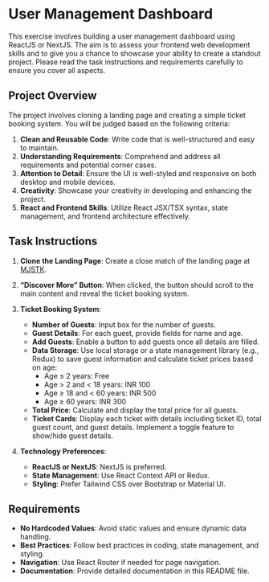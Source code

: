 # User Management Dashboard

This exercise involves building a user management dashboard using ReactJS or NextJS. The aim is to assess your frontend web development skills and to give you a chance to showcase your ability to create a standout project. Please read the task instructions and requirements carefully to ensure you cover all aspects.

## Project Overview

The project involves cloning a landing page and creating a simple ticket booking system. You will be judged based on the following criteria:

1. **Clean and Reusable Code**: Write code that is well-structured and easy to maintain.
2. **Understanding Requirements**: Comprehend and address all requirements and potential corner cases.
3. **Attention to Detail**: Ensure the UI is well-styled and responsive on both desktop and mobile devices.
4. **Creativity**: Showcase your creativity in developing and enhancing the project.
5. **React and Frontend Skills**: Utilize React JSX/TSX syntax, state management, and frontend architecture effectively.

## Task Instructions

1. **Clone the Landing Page**: Create a close match of the landing page at [MJSTK](https://ze-mjstk.netlify.app).
2. **“Discover More” Button**: When clicked, the button should scroll to the main content and reveal the ticket booking system.
3. **Ticket Booking System**:
   - **Number of Guests**: Input box for the number of guests.
   - **Guest Details**: For each guest, provide fields for name and age.
   - **Add Guests**: Enable a button to add guests once all details are filled.
   - **Data Storage**: Use local storage or a state management library (e.g., Redux) to save guest information and calculate ticket prices based on age:
     - Age ≤ 2 years: Free
     - Age > 2 and < 18 years: INR 100
     - Age ≥ 18 and < 60 years: INR 500
     - Age ≥ 60 years: INR 300
   - **Total Price**: Calculate and display the total price for all guests.
   - **Ticket Cards**: Display each ticket with details including ticket ID, total guest count, and guest details. Implement a toggle feature to show/hide guest details.

4. **Technology Preferences**:
   - **ReactJS or NextJS**: NextJS is preferred.
   - **State Management**: Use React Context API or Redux.
   - **Styling**: Prefer Tailwind CSS over Bootstrap or Material UI.

## Requirements

- **No Hardcoded Values**: Avoid static values and ensure dynamic data handling.
- **Best Practices**: Follow best practices in coding, state management, and styling.
- **Navigation**: Use React Router if needed for page navigation.
- **Documentation**: Provide detailed documentation in this README file.
